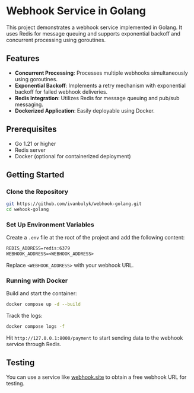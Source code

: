 # Webhook Service in Golang

This project demonstrates a webhook service implemented in Golang. It uses Redis for message queuing and supports exponential backoff and concurrent processing using goroutines.

## Features

- **Concurrent Processing**: Processes multiple webhooks simultaneously using goroutines.
- **Exponential Backoff**: Implements a retry mechanism with exponential backoff for failed webhook deliveries.
- **Redis Integration**: Utilizes Redis for message queuing and pub/sub messaging.
- **Dockerized Application**: Easily deployable using Docker.

## Prerequisites

- Go 1.21 or higher
- Redis server
- Docker (optional for containerized deployment)

## Getting Started

### Clone the Repository

```bash
git https://github.com/ivanbulyk/webhook-golang.git
cd wehook-golang
```

### Set Up Environment Variables

Create a `.env` file at the root of the project and add the following content:

```txt
REDIS_ADDRESS=redis:6379
WEBHOOK_ADDRESS=<WEBHOOK_ADDRESS>
```

Replace `<WEBHOOK_ADDRESS>` with your webhook URL.

### Running with Docker

Build and start the container:

```bash
docker compose up -d --build
```

Track the logs:

```bash
docker compose logs -f
```

Hit `http://127.0.0.1:8000/payment` to start sending data to the webhook service through Redis.

## Testing

You can use a service like [webhook.site](https://webhook.site) to obtain a free webhook URL for testing.
